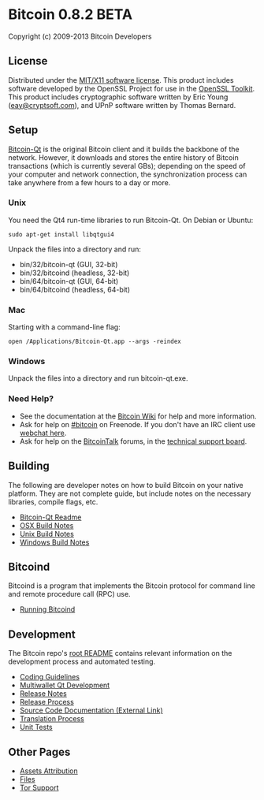Bitcoin 0.8.2 BETA 
====================
Copyright (c) 2009-2013 Bitcoin Developers

License
---------------------
Distributed under the [MIT/X11 software license](http://www.opensource.org/licenses/mit-license.php).
This product includes software developed by the OpenSSL Project for use in the [OpenSSL Toolkit](http://www.openssl.org/). This product includes
cryptographic software written by Eric Young ([eay@cryptsoft.com](mailto:eay@cryptsoft.com)), and UPnP software written by Thomas Bernard.

Setup
---------------------
[Bitcoin-Qt](http://bitcoin.org/en/download) is the original Bitcoin client and it builds the backbone of the network. However, it downloads and stores the entire history of Bitcoin transactions (which is currently several GBs); depending on the speed of your computer and network connection, the synchronization process can take anywhere from a few hours to a day or more.

### Unix

You need the Qt4 run-time libraries to run Bitcoin-Qt. On Debian or Ubuntu:

	sudo apt-get install libqtgui4

Unpack the files into a directory and run:

- bin/32/bitcoin-qt (GUI, 32-bit)
- bin/32/bitcoind (headless, 32-bit)
- bin/64/bitcoin-qt (GUI, 64-bit)
- bin/64/bitcoind (headless, 64-bit)

### Mac
Starting with a command-line flag:
    
	open /Applications/Bitcoin-Qt.app --args -reindex

### Windows

Unpack the files into a directory and run bitcoin-qt.exe.

### Need Help?

* See the documentation at the [Bitcoin Wiki](https://en.bitcoin.it/wiki/Main_Page)
for help and more information.
* Ask for help on [#bitcoin](http://webchat.freenode.net?channels=bitcoin) on Freenode. If you don't have an IRC client use [webchat here](http://webchat.freenode.net?channels=bitcoin).
* Ask for help on the [BitcoinTalk](https://bitcointalk.org/) forums, in the [technical support board](https://bitcointalk.org/index.php?board=4.0).

Building
---------------------
The following are developer notes on how to build Bitcoin on your native platform. They are not complete guide, but include notes on the necessary libraries, compile flags, etc.

- [Bitcoin-Qt Readme](readme-qt.md)
- [OSX Build Notes](build-osx.md)
- [Unix Build Notes](build-unix.md)
- [Windows Build Notes](build-msw.md)

Bitcoind
---------------------
Bitcoind is a program that implements the Bitcoin protocol for command line and remote procedure call (RPC) use.

- [Running Bitcoind](running-bitcoind.md)

Development
---------------------
The Bitcoin repo's [root README](https://github.com/bitcoin/bitcoin/blob/master/README.md) contains relevant information on the development process and automated testing.

- [Coding Guidelines](coding.md)
- [Multiwallet Qt Development](multiwallet-qt.md)
- [Release Notes](release-notes.md)
- [Release Process](release-process.md)
- [Source Code Documentation (External Link)](https://dev.visucore.com/bitcoin/doxygen/)
- [Translation Process](translation_process.md)
- [Unit Tests](unit-tests.md)

Other Pages
---------------------
- [Assets Attribution](assets-attribution.md)
- [Files](files.md)
- [Tor Support](tor.md)